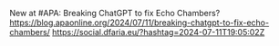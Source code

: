 New at #APA: Breaking ChatGPT to fix Echo Chambers? https://blog.apaonline.org/2024/07/11/breaking-chatgpt-to-fix-echo-chambers/ https://social.dfaria.eu/?hashtag=2024-07-11T19:05:02Z